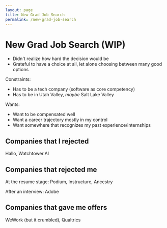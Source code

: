 ```yaml
---
layout: page
title: New Grad Job Search
permalink: /new-grad-job-search
---
```


New Grad Job Search (WIP)
===

- Didn't realize how hard the decision would be
- Grateful to have a choice at all, let alone choosing between many good options

Constraints:
- Has to be a tech company (software as core competency)
- Has to be in Utah Valley, *maybe* Salt Lake Valley

Wants:
- Want to be compensated well
- Want a career trajectory mostly in my control
- Want somewhere that recognizes my past experience/internships

Companies that I rejected
---

Hallo, Watchtower.AI

Companies that rejected me
---

At the resume stage: Podium, Instructure, Ancestry

After an interview: Adobe

Companies that gave me offers
---

WeWork (but it crumbled), Qualtrics
